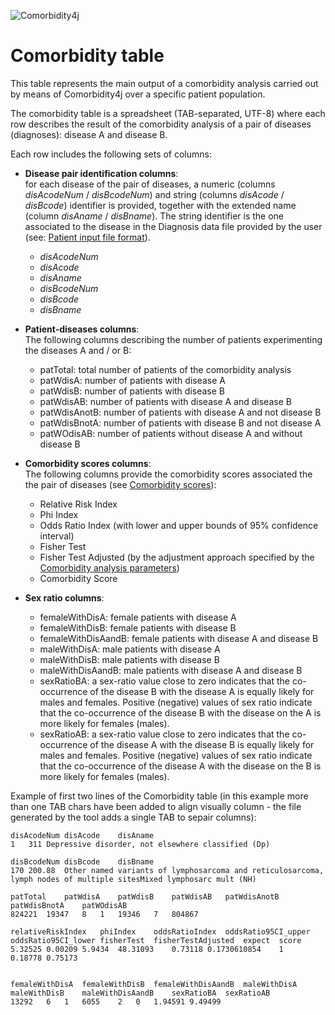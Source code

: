 ![Comorbidity4j](/img/logo.png)
<h1>Comorbidity table</h1>

This table represents the main output of a comorbidity analysis carried out by means of Comorbidity4j over a specific patient population.  

The comorbidity table is a spreadsheet (TAB-separated, UTF-8) where each row describes the result of the comorbidity analysis of a pair of diseases (diagnoses): disease A and disease B.  
  
Each row includes the following sets of columns:  
  
  
+ **Disease pair identification columns**:  
for each disease of the pair of diseases, a numeric (columns *disAcodeNum* / *disBcodeNum*) and string (columns *disAcode* / *disBcode*) identifier is provided, together with the extended name (column *disAname* / *disBname*). The string identifier is the one associated to the disease in the Diagnosis data file provided by the user (see: [Patient input file format](InputFileFormat.md)).  
    - *disAcodeNum*  
    - *disAcode*  
    - *disAname*  
    - *disBcodeNum*  
    - *disBcode*  
    - *disBname*  
  
  
+ **Patient-diseases columns**:  
The following columns describing the number of patients experimenting the diseases A and / or B:  
    - patTotal: total number of patients of the comorbidity analysis  
    - patWdisA: number of patients with disease A  
    - patWdisB: number of patients with disease B  
    - patWdisAB: number of patients with disease A and disease B  
    - patWdisAnotB: number of patients with disease A and not disease B
    - patWdisBnotA: number of patients with disease B and not disease A  
    - patWOdisAB: number of patients without disease A and without disease B  
  
  
+ **Comorbidity scores columns**:  
The following columns provide the comorbidity scores associated the the pair of diseases (see [Comorbidity scores](ComorbidityScoresComputed.md)):  
    - Relative Risk Index  
    - Phi Index  
    - Odds Ratio Index (with lower and upper bounds of 95% confidence interval)  
    - Fisher Test  
    - Fisher Test Adjusted (by the adjustment approach specified by the  [Comorbidity analysis parameters](ComorbidityAnalysisParametersConfig.md))  
    - Comorbidity Score  
  
  
+ **Sex ratio columns**:  
    - femaleWithDisA: female patients with disease A  
    - femaleWithDisB: female patients with disease B  
    - femaleWithDisAandB: female patients with disease A and disease B  
    - maleWithDisA: male patients with disease A  
    - maleWithDisB: male patients with disease B  
    - maleWithDisAandB: male patients with disease A and disease B  
    - sexRatioBA: a sex-ratio value close to zero indicates that the co-occurrence of the disease B with the disease A is equally likely for males and females. Positive (negative) values of sex ratio indicate that the co-occurrence of the disease B with the disease on the A is more likely for females (males).  
    - sexRatioAB: a sex-ratio value close to zero indicates that the co-occurrence of the disease A with the disease B is equally likely for males and females. Positive (negative) values of sex ratio indicate that the co-occurrence of the disease A with the disease on the B is more likely for females (males).  
  
  
  
Example of first two lines of the Comorbidity table (in this example more than one TAB chars have been added to align visually column - the file generated by the tool adds a single TAB to sepair columns):  
  
```
disAcodeNum	disAcode	disAname		
1	311	Depressive disorder, not elsewhere classified (Dp)	

disBcodeNum	disBcode	disBname
170	200.88	Other named variants of lymphosarcoma and reticulosarcoma, lymph nodes of multiple sitesMixed lymphosarc mult (NH)

patTotal	patWdisA	patWdisB	patWdisAB	patWdisAnotB	patWdisBnotA	patWOdisAB
824221	19347	8	1	19346	7	804867

relativeRiskIndex	phiIndex	oddsRatioIndex	oddsRatio95CI_upper	oddsRatio95CI_lower	fisherTest	fisherTestAdjusted	expect	score	
5.32525	0.00209	5.9434	48.31093	0.73118	0.1730610854	1	0.18778	0.75173


femaleWithDisA	femaleWithDisB	femaleWithDisAandB	maleWithDisA	maleWithDisB	maleWithDisAandB	sexRatioBA	sexRatioAB
13292	6	1	6055	2	0	1.94591	9.49499

```  
